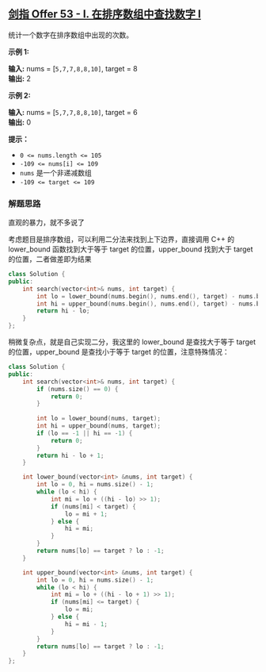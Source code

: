 ## [剑指 Offer 53 - I. 在排序数组中查找数字 I](https://leetcode.cn/problems/zai-pai-xu-shu-zu-zhong-cha-zhao-shu-zi-lcof/)


统计一个数字在排序数组中出现的次数。

**示例 1:**

**输入:** nums = [`5,7,7,8,8,10]`, target = 8  
**输出:** 2

**示例 2:**

**输入:** nums = [`5,7,7,8,8,10]`, target = 6  
**输出:** 0

**提示：**

- `0 <= nums.length <= 105`
- `-109 <= nums[i] <= 109`
- `nums` 是一个非递减数组
- `-109 <= target <= 109`

### 解题思路

直观的暴力，就不多说了

考虑题目是排序数组，可以利用二分法来找到上下边界，直接调用 C++ 的 lower_bound 函数找到大于等于 target 的位置，upper_bound 找到大于 target 的位置，二者做差即为结果

```cpp
class Solution {
public:
    int search(vector<int>& nums, int target) {
        int lo = lower_bound(nums.begin(), nums.end(), target) - nums.begin();
        int hi = upper_bound(nums.begin(), nums.end(), target) - nums.begin();
        return hi - lo;
    }
};
```

稍微复杂点，就是自己实现二分，我这里的 lower_bound 是查找大于等于 target 的位置，upper_bound 是查找小于等于 target 的位置，注意特殊情况：

```cpp
class Solution {
public:
    int search(vector<int>& nums, int target) {
        if (nums.size() == 0) {
            return 0;
        }
        
        int lo = lower_bound(nums, target);
        int hi = upper_bound(nums, target);
        if (lo == -1 || hi == -1) {
            return 0;
        }
        return hi - lo + 1;
    }

    int lower_bound(vector<int> &nums, int target) {
        int lo = 0, hi = nums.size() - 1;
        while (lo < hi) {
            int mi = lo + ((hi - lo) >> 1);
            if (nums[mi] < target) {
                lo = mi + 1;
            } else {
                hi = mi;
            }
        }
        return nums[lo] == target ? lo : -1;
    }

    int upper_bound(vector<int> &nums, int target) {
        int lo = 0, hi = nums.size() - 1;
        while (lo < hi) {
            int mi = lo + ((hi - lo + 1) >> 1);
            if (nums[mi] <= target) {
                lo = mi;
            } else {
                hi = mi - 1;
            }
        }
        return nums[lo] == target ? lo : -1;
    }
};
```